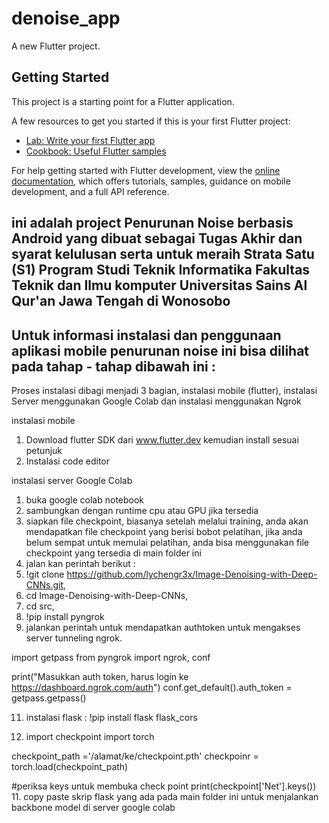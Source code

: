# denoise_app

A new Flutter project.

## Getting Started

This project is a starting point for a Flutter application.

A few resources to get you started if this is your first Flutter project:

- [Lab: Write your first Flutter app](https://docs.flutter.dev/get-started/codelab)
- [Cookbook: Useful Flutter samples](https://docs.flutter.dev/cookbook)

For help getting started with Flutter development, view the
[online documentation](https://docs.flutter.dev/), which offers tutorials,
samples, guidance on mobile development, and a full API reference.


## ini adalah project Penurunan Noise berbasis Android yang dibuat sebagai Tugas Akhir dan syarat kelulusan serta untuk meraih Strata Satu (S1) Program Studi Teknik Informatika Fakultas Teknik dan Ilmu komputer Universitas Sains Al Qur'an Jawa Tengah di Wonosobo

## Untuk informasi instalasi dan penggunaan aplikasi mobile penurunan noise ini bisa dilihat pada tahap - tahap dibawah ini :
Proses instalasi dibagi menjadi 3 bagian, instalasi mobile (flutter), instalasi Server menggunakan Google Colab dan instalasi menggunakan Ngrok

instalasi mobile 
1. Download flutter SDK dari www.flutter.dev kemudian install sesuai petunjuk
2. Instalasi code editor

instalasi server Google Colab
1. buka google colab notebook
2. sambungkan dengan runtime cpu atau GPU jika tersedia
3. siapkan file checkpoint, biasanya setelah melalui training, anda akan mendapatkan file checkpoint yang berisi bobot pelatihan,
   jika anda belum sempat untuk memulai pelatihan, anda bisa menggunakan file checkpoint yang tersedia di main folder ini 
5. jalan kan perintah berikut :
6. !git clone https://github.com/lychengr3x/Image-Denoising-with-Deep-CNNs.git,
7. cd Image-Denoising-with-Deep-CNNs,
8. cd src,
9. !pip install pyngrok
10. jalankan perintah untuk mendapatkan authtoken untuk mengakses server tunneling ngrok.

   import getpass
   from pyngrok import ngrok, conf

   print("Masukkan auth token, harus login ke   https://dashboard.ngrok.com/auth")
   conf.get_default().auth_token = getpass.getpass()

11. instalasi flask : 
   !pip install flask flask_cors

12. import checkpoint
   import torch

   checkpoint_path ='/alamat/ke/checkpoint.pth'
   checkpoinr = torch.load(checkpoint_path)

   #periksa keys untuk membuka check point
   print(checkpoint['Net'].keys())
11. copy paste skrip flask yang ada pada main folder ini untuk menjalankan backbone model di server google colab
    

    
